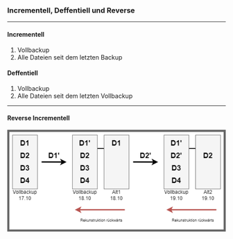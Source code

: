 ### Incrementell, Deffentiell und Reverse

---

#### Incrementell

1. Vollbackup
2. Alle Dateien seit dem letzten Backup

#### Deffentiell

1. Vollbackup
2. Alle Dateien seit dem letzten Vollbackup

---

#### Reverse Incrementell

<img src="./img/save.png">
